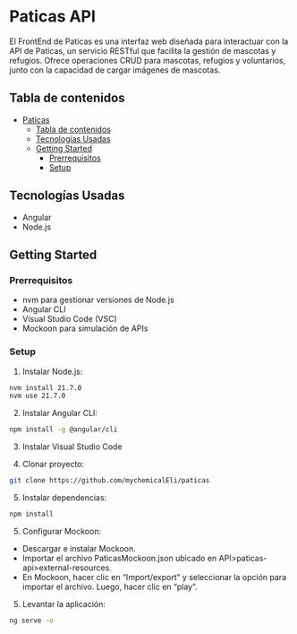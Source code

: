 # Paticas API

El FrontEnd de Paticas es una interfaz web diseñada para interactuar con la API de Paticas, un servicio RESTful que facilita la gestión de mascotas y refugios. Ofrece operaciones CRUD para mascotas, refugios y voluntarios, junto con la capacidad de cargar imágenes de mascotas.

## Tabla de contenidos

- [Paticas](#paticas)
  - [Tabla de contenidos](#tabla-de-contenidos)
  - [Tecnologías Usadas](#tecnologías-usadas)
  - [Getting Started](#getting-started)
    - [Prerrequisitos](#prerrequisitos)
    - [Setup](#setup)




## Tecnologías Usadas

- Angular
- Node.js

## Getting Started

### Prerrequisitos

- nvm para gestionar versiones de Node.js
- Angular CLI
- Visual Studio Code (VSC)
- Mockoon para simulación de APIs


### Setup

1. Instalar Node.js:

```bash
nvm install 21.7.0
nvm use 21.7.0
```

2. Instalar Angular CLI:

```bash
npm install -g @angular/cli
```

3. Instalar Visual Studio Code

4. Clonar proyecto:

```bash
git clone https://github.com/mychemicalEli/paticas
```

5. Instalar dependencias:
```bash
npm install
```

5. Configurar Mockoon:
- Descargar e instalar Mockoon.
- Importar el archivo PaticasMockoon.json ubicado en API>paticas-api>external-resources.
- En Mockoon, hacer clic en “Import/export” y seleccionar la opción para importar el archivo. Luego, hacer clic en “play”.

5. Levantar la aplicación:
```bash
ng serve -o
```